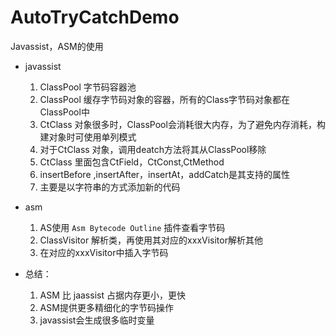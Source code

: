 # AutoTryCatchDemo
Javassist，ASM的使用

- javassist
    
    1.  ClassPool 字节码容器池
    2.  ClassPool 缓存字节码对象的容器，所有的Class字节码对象都在ClassPool中
    3.  CtClass
      对象很多时，ClassPool会消耗很大内存，为了避免内存消耗，构建对象时可使用单列模式
    4.  对于CtClass 对象，调用deatch方法将其从ClassPool移除
    5.  CtClass 里面包含CtField，CtConst,CtMethod
    6.  insertBefore ,insertAfter，insertAt，addCatch是其支持的属性
    7.  主要是以字符串的方式添加新的代码
    
- asm

  1.  AS使用 `Asm Bytecode Outline` 插件查看字节码
  2.  ClassVisitor 解析类，再使用其对应的xxxVisitor解析其他
  3.  在对应的xxxVisitor中插入字节码

- 总结：
    1.  ASM 比 jaassist 占据内存更小，更快
    2.  ASM提供更多精细化的字节码操作
    3.  javassist会生成很多临时变量
    
